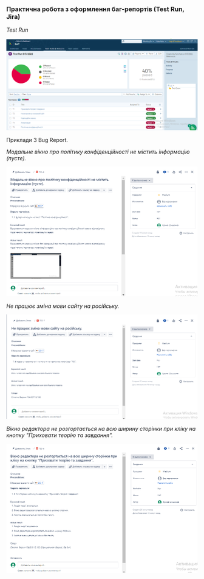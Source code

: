 ### Практична робота з оформлення баг-репортів (Test Run, Jira)

*Test Run*

![Test Run](длядз2.png "Test Run")

Приклади 3 Bug Report. 

*Модальне вікно про політику конфіденційності не містить інформацію (пусте).*

![Приклад 1](bug3.png "Приклад 1")

*Не працює зміна мови сайту на російську.*

![Приклад 2](bug2.png "Приклад 2")

*Вікно редактора не розгортається на всю ширину сторінки при кліку на кнопку "Приховати теорію та завдання".*

![Приклад 3](bug1.png "Приклад 3")